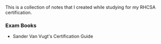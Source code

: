This is a collection of notes that I created while studying for my RHCSA certification.


### Exam Books
- Sander Van Vugt's Certification Guide

